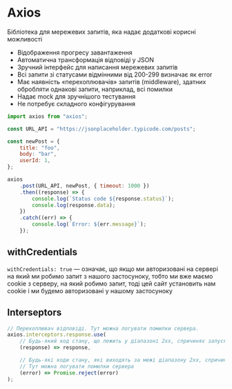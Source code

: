 # Axios

Бібліотека для мережевих запитів, яка надає додаткові корисні можливості

-   Відображення прогресу завантаження
-   Автоматична трансформація відповіді у JSON
-   Зручний інтерфейс для написання мережевих запитів
-   Всі запити зі статусами відмінними від 200-299 визначає як error
-   Має наявність «перехоплювачів» запитів (middleware), здатних обробляти однакові запити, наприклад, всі помилки
-   Надає mock для зручнішого тестування
-   Не потребує складного конфігурування

```js
import axios from "axios";

const URL_API = "https://jsonplaceholder.typicode.com/posts";

const newPost = {
    title: "foo",
    body: "bar",
    userId: 1,
};

axios
    .post(URL_API, newPost, { timeout: 1000 })
    .then((response) => {
        console.log(`Status code ${response.status}`);
        console.log(response.data);
    })
    .catch((err) => {
        console.log(`Error: ${err.message}`);
    });
```

## withCredentials

`withCredentials: true` — означає, що якщо ми авторизовані на сервері на який ми робимо запит з нашого застосуноку, тобто ми вже маємо cookie з
серверу, на який робимо запит, тоді цей сайт установить нам cookie і ми будемо авторизовані у нашому застосуноку

## Interseptors

```js
// Перехоплювач відповіді. Тут можна логувати помилки сервера.
axios.interceptors.response.use(
    // Будь-який код стану, що лежить у діапазоні 2xx, спричиняє запуск цієї функції
    (response) => response,

    // Будь-які коди стану, які виходять за межі діапазону 2xx, спричиняють запуск цієї функції
    // Тут можна логувати помилки сервера
    (error) => Promise.reject(error)
);
```
